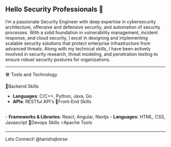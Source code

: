 ## Hello Security Professionals 👋
I’m a passionate Security Engineer with deep expertise in cybersecurity architecture, offensive and defensive security, and automation of security processes. With a solid foundation in vulnerability management, incident response, and cloud security, I excel in designing and implementing scalable security solutions that protect enterprise infrastructure from advanced threats. Along with my technical skills, I have been actively involved in security research, threat modeling, and penetration testing to ensure robust security postures for organizations.


<!--
**tanishqborse/TanishqBorse** is a ✨ _special_ ✨ repository because its `README.md` (this file) appears on your GitHub profile.

Here are some ideas to get you started:

- 🔭 I’m currently working on ...
- 🌱 I’m currently learning ...
- 👯 I’m looking to collaborate on ...
- 🤔 I’m looking for help with ...
- 💬 Ask me about ...
- 📫 How to reach me: ...
- 😄 Pronouns: ...
- ⚡ Fun fact: ...
-->

<hr>
🛠️ Tools and Technology
 
🚀Backend Skills 
   <br>
  - <b>Languages</b>: C/C++, Python, Java, Go 
  - <b>APIs</b>: RESTful API's
🎨Front-End Skills
   <br>
  - <b>Frameworks & Libraries</b>: React, Angular, Nextjs 
  - <b>Languages</b>: HTML, CSS, Javascript
🔧Devops Skills
⚡Apache Tools
<hr>
Lets Connect!
@tanishqborse
